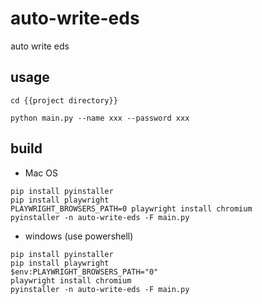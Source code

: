 # auto-write-eds
auto write eds

## usage
```
cd {{project directory}}

python main.py --name xxx --password xxx
```

## build 
- Mac OS
```
pip install pyinstaller
pip install playwright
PLAYWRIGHT_BROWSERS_PATH=0 playwright install chromium
pyinstaller -n auto-write-eds -F main.py
```
- windows (use powershell)
```
pip install pyinstaller
pip install playwright
$env:PLAYWRIGHT_BROWSERS_PATH="0"
playwright install chromium
pyinstaller -n auto-write-eds -F main.py
```